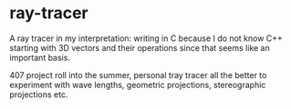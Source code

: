 # ray-tracer
A ray tracer in my interpretation:
    writing in C because I do not know C++
    starting with 3D vectors and their operations since that seems like an important basis.

407 project roll into the summer, personal tray tracer all the better to experiment with wave lengths, geometric projections, stereographic projections etc. 
